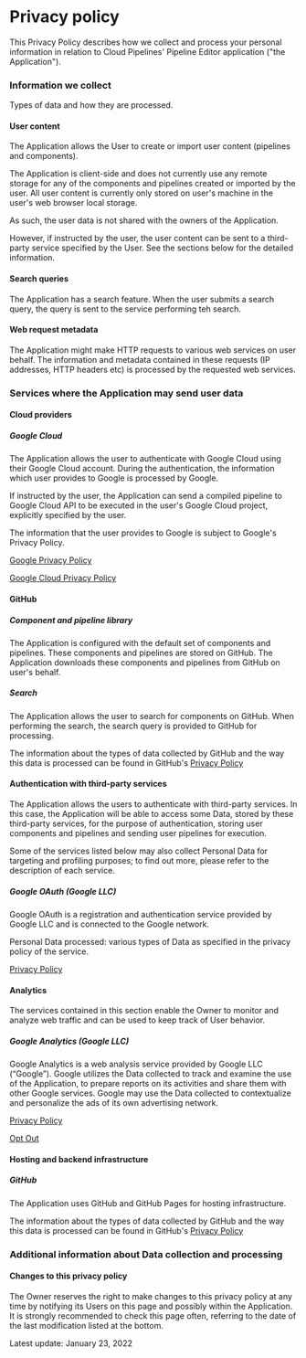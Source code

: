 # Privacy policy

This Privacy Policy describes how we collect and process your personal information in relation to Cloud Pipelines' Pipeline Editor application ("the Application").

### Information we collect

Types of data and how they are processed.

#### User content

The Application allows the User to create or import user content (pipelines and components).

The Application is client-side and does not currently use any remote storage for any of the components and pipelines created or imported by the user. All user content is currently only stored on user's machine in the user's web browser local storage.

As such, the user data is not shared with the owners of the Application.

However, if instructed by the user, the user content can be sent to a third-party service specified by the User. See the sections below for the detailed information.

#### Search queries

The Application has a search feature.
When the user submits a search query, the query is sent to the service performing teh search.

#### Web request metadata

The Application might make HTTP requests to various web services on user behalf.
The information and metadata contained in these requests (IP addresses, HTTP headers etc) is processed by the requested web services.

### Services where the Application may send user data

#### Cloud providers

##### Google Cloud

The Application allows the user to authenticate with Google Cloud using their Google Cloud account.
During the authentication, the information which user provides to Google is processed by Google.

If instructed by the user, the Application can send a compiled pipeline to Google Cloud API to be executed in the user's Google Cloud project, explicitly specified by the user.

The information that the user provides to Google is subject to Google's Privacy Policy.

[Google Privacy Policy](https://policies.google.com/privacy)

[Google Cloud Privacy Policy](https://cloud.google.com/terms/cloud-privacy-notice)

#### GitHub

##### Component and pipeline library

The Application is configured with the default set of components and pipelines. These components and pipelines are stored on GitHub. The Application downloads these components and pipelines from GitHub on user's behalf.

##### Search

The Application allows the user to search for components on GitHub. When performing the search, the search query is provided to GitHub for processing.

The information about the types of data collected by GitHub and the way this data is processed can be found in GitHub's [Privacy Policy](https://help.github.com/en/articles/github-privacy-statement)

#### Authentication with third-party services

The Application allows the users to authenticate with third-party services.
In this case, the Application will be able to access some Data, stored by these third-party services, for the purpose of authentication, storing user components and pipelines and sending user pipelines for execution.

Some of the services listed below may also collect Personal Data for targeting and profiling purposes; to find out more, please refer to the description of each service.

##### Google OAuth (Google LLC)

Google OAuth is a registration and authentication service provided by Google LLC and is connected to the Google network.

Personal Data processed: various types of Data as specified in the privacy policy of the service.

[Privacy Policy](https://cloud.google.com/terms/cloud-privacy-notice)

#### Analytics

The services contained in this section enable the Owner to monitor and analyze web traffic and can be used to keep track of User behavior.

##### Google Analytics (Google LLC)

Google Analytics is a web analysis service provided by Google LLC (“Google”). Google utilizes the Data collected to track and examine the use of the Application, to prepare reports on its activities and share them with other Google services.
Google may use the Data collected to contextualize and personalize the ads of its own advertising network.

[Privacy Policy](https://policies.google.com/privacy)

[Opt Out](https://tools.google.com/dlpage/gaoptout?hl=en)

#### Hosting and backend infrastructure

##### GitHub
The Application uses GitHub and GitHub Pages for hosting infrastructure.

The information about the types of data collected by GitHub and the way this data is processed can be found in GitHub's [Privacy Policy](https://help.github.com/en/articles/github-privacy-statement)

### Additional information about Data collection and processing

#### Changes to this privacy policy

The Owner reserves the right to make changes to this privacy policy at any time by notifying its Users on this page and possibly within the Application.
It is strongly recommended to check this page often, referring to the date of the last modification listed at the bottom.

Latest update: January 23, 2022
